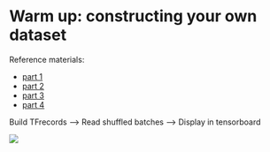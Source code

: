 # Warm up: constructing your own dataset  

Reference materials:
* [part 1](https://mp.weixin.qq.com/s/PrQIcpPdngPRjagHUM9nCw)
* [part 2](https://mp.weixin.qq.com/s/V8A9gplTSmesaRcL0GLt2Q)
* [part 3](https://mp.weixin.qq.com/s/KxzYj1nmpIb6sqqf3dyE5g)
* [part 4](https://mp.weixin.qq.com/s/9VDgJ3XnVsN5bWWssAj_qg)

Build TFrecords --> Read shuffled batches --> Display in tensorboard  

![](https://github.com/TFTxiaozu/TFT-ML-Week-6/blob/master/WarmUp/tensorboard.png)
